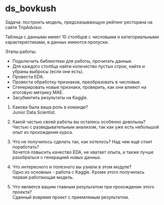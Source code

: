 # ds_bovkush
Задача: построить модель, предсказывающую рейтинг ресторана на сайте TripAdvisor.

Таблица с данными имеет 10 столбцов с числовыми и категориальными характеристиками, в данных имеются пропуски.

Этапы работы:
- Подключить библиотеки для работы, прочитать данные.
- Для каждого столбца найти количество пустых строк, найти и убраны выбросы (если они есть).
- Провести EDA.
- Провести обработку признаков, преобразовать в числовые.
- Сгенерировать новые признаки, проверить, как они влияют на итоговую метрику MAE.
- Засубмитить результаты на Kaggle.

1. Какова была ваша роль в команде?
<br/>Junior Data Scientist.

2. Какой частью своей работы вы остались особенно довольны?
<br/>Частью с разведывательным анализом, так как уже есть небольшой опыт из прохождения курса.

3. Что не получилось сделать так, как хотелось? Над чем ещё стоит поработать?
<br/>Хочется повысить качество EDA, не хватает опыта, а также лучше разобраться с генерацией новых данных.

4. Что интересного и полезного вы узнали в этом модуле?
<br/>Одно из основных - работа с Kaggle. Кроме этого получилась первая работающая модель.

5. Что является вашим главным результатом при прохождении этого проекта?
<br/>Сданный вовремя проект с приемлемым результатом.

